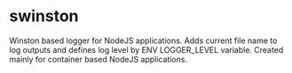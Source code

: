 # swinston
Winston based logger for NodeJS applications. 
Adds current file name to log outputs and defines log level by ENV LOGGER_LEVEL variable. 
Created mainly for container based NodeJS applications.
